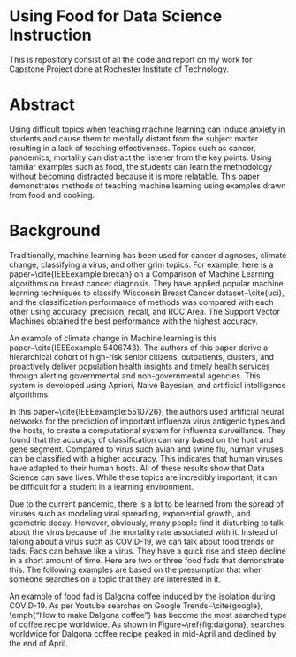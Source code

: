 # Using Food for Data Science Instruction
This is repository consist of all the code and report on my work for Capstone Project done at Rochester Institute of Technology.

# Abstract

Using difficult topics when teaching machine learning can induce anxiety in students and cause them to mentally distant from the subject matter resulting in a lack of teaching effectiveness.
Topics such as cancer, pandemics, mortality can distract the listener from the key points. Using familiar examples such as food, the students can learn the methodology without becoming distracted because it is more relatable.  This paper demonstrates methods of teaching machine learning using examples drawn from food and cooking.

# Background 

Traditionally, machine learning has been used for cancer diagnoses, climate change, classifying a virus, and other grim topics. For example, here is a paper~\cite{IEEEexample:brecan} on a Comparison of Machine Learning algorithms on breast cancer diagnosis. They have applied popular machine learning techniques to classify Wisconsin Breast Cancer dataset~\cite{uci}, and the classification performance of methods was compared with each other using accuracy, precision, recall, and ROC Area. The Support Vector Machines obtained the best performance with the highest accuracy. 

An example of climate change in Machine learning is this paper~\cite{IEEEexample:5406743}. The authors of this paper derive a hierarchical cohort of high-risk senior citizens, outpatients, clusters, and proactively deliver population health insights and timely health services through alerting governmental and non-governmental agencies. This system is developed using Apriori, Naive Bayesian, and artificial intelligence algorithms. 

In this paper~\cite{IEEEexample:5510726}, the authors used artificial neural networks for the prediction of important influenza virus antigenic types and the hosts, to create a computational system for influenza surveillance. They found that the accuracy of classification can vary based on the host and gene segment. Compared to virus such avian and swine flu, human viruses can be classified with a higher accuracy. This indicates that human viruses have adapted to their human hosts. All of these results show that Data Science can save lives. While these topics are incredibly important, it can be difficult for a student in a learning environment. 

Due to the current pandemic, there is a lot to be learned from the spread of viruses such as modeling viral spreading, exponential growth, and geometric decay. However, obviously, many people find it disturbing to talk about the virus because of the mortality rate associated with it. Instead of talking about a virus such as COVID-19, we can talk about food trends or fads. Fads can behave like a virus. They have a quick rise and steep decline in a short amount of time. Here are two or three food fads that demonstrate this. The following examples are based on the presumption that when someone searches on a topic that they are interested in it.

An example of food fad is Dalgona coffee induced by the isolation during COVID-19. As per Youtube searches on Google Trends~\cite{google}, \emph{“How to make Dalgona coffee”} has become the most searched type of coffee recipe worldwide. As shown in Figure~\ref{fig:dalgona}, searches worldwide for Dalgona coffee recipe peaked in mid-April and declined by the end of April.

